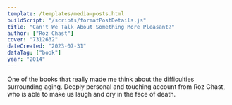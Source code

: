 ```yaml
---
template: /templates/media-posts.html
buildScript: "/scripts/formatPostDetails.js"
title: "Can't We Talk About Something More Pleasant?"
author: ["Roz Chast"]
cover: "7312632"
dateCreated: "2023-07-31"
dataTag: ["book"]
year: "2014"
---
```


One of the books that really made me think about the difficulties surrounding aging. Deeply personal and touching account from Roz Chast, who is able to make us laugh and cry in the face of death.
